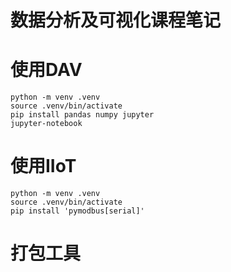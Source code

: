 # 数据分析及可视化课程笔记

# 使用DAV
```shell
python -m venv .venv
source .venv/bin/activate
pip install pandas numpy jupyter
jupyter-notebook
```

# 使用IIoT
```shell
python -m venv .venv
source .venv/bin/activate
pip install 'pymodbus[serial]'
```

# 打包工具
